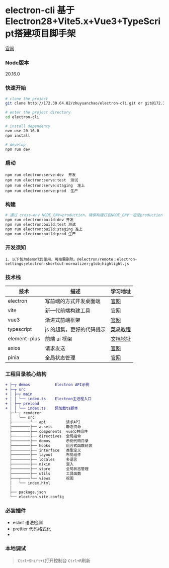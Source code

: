 # electron-cli 基于Electron28+Vite5.x+Vue3+TypeScript搭建项目脚手架

[官网](https://cn.electron-vite.org/)

### Node版本

20.16.0

### 快速开始

```sh
# clone the project
git clone http://172.30.64.82/zhuyuanchao/electron-cli.git or git@172.30.64.82:zhuyuanchao/electron-cli.git

# enter the project directory
cd electron-cli

# install dependency
nvm use 20.16.0
npm install

# develop
npm run dev
```

### 启动

```
npm run electron:serve:dev  开发
npm run electron:serve:test  测试
npm run electron:serve:staging  准上
npm run electron:serve:prod  生产
```

### 构建

```bash
# 通过 cross-env NODE_ENV=production，确保构建打包NODE_ENV一定是production
npm run electron:build:dev 开发
npm run electron:build:test 测试
npm run electron:build:staging 准上
npm run electron:build:prod 生产
```

### 开发须知

```
1. 以下包为demo代码使用，可按需删除。@electron/remote；electron-settings;electron-shortcut-normalizer;glob;highlight.js
```

### 技术栈

| 技术         | 描述                      | 学习地址                                                            |
| ------------ | ------------------------- | ------------------------------------------------------------------- |
| electron     | 写前端的方式开发桌面端    | [官网](https://www.electronjs.org/zh/docs/latest/api/app)           |
| vite         | 新一代前端构建工具        | [官网](https://cn.vitejs.dev/guide/)                                |
| vue3         | 渐进式前端框架            | [官网](https://cn.vuejs.org/guide/components/props.html)            |
| typescript   | js 的超集，更好的代码提示 | [菜鸟教程](https://www.runoob.com/typescript/ts-object.html)        |
| element-plus | 前端 ui 框架              | [文档地址](https://element-plus.gitee.io/zh-CN/component/icon.html) |
| axios        | 请求发送                  | [官网](https://axios-http.com/zh/docs/intro)                        |
| pinia        | 全局状态管理              | [官网](https://pinia.web3doc.top/introduction.html)                 |

### 工程目录核心结构

```diff
+ ├─┬ demos           Electron API示例
+ ├─┬ src
+ │ ├─┬ main
+ │ │ └── index.ts    Electron主进程入口
+ │ ├─┬ preload
+ │ │ └── index.ts    预加载ts脚本
  ├─└─┬ renderer
  │   └── src
  ├────────└── api         请求API
  ├────────├── assets      静态资源
  ├────────├── components  vue公共组件
  ├────────├── directives  全局指令
  ├────────├── demos       示例代码目录
  ├────────├── hooks       组合式函数封装
  ├────────├── interface   类型定义
  ├────────├── layout      布局组件
  ├────────├── locales     多语言
  ├────────├── mixin       混入
  ├────────├── store       全局状态管理
  ├────────├── utils       工具函数
  ├───┬────└── views       视图
  │   └── index.html
  │
  ├── package.json
  └── electron.vite.config
```

### 必装插件

- eslint 语法检测
- prettier 代码格式化
-

### 本地调试

> `Ctrl+Shift+i`打开控制台
> `Ctrl+R`刷新
